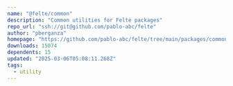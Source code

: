 ```yaml
---
name: "@felte/common"
description: "Common utilities for Felte packages"
repo_url: "ssh://git@github.com/pablo-abc/felte"
author: "pberganza"
homepage: "https://github.com/pablo-abc/felte/tree/main/packages/common"
downloads: 15074
dependents: 15
updated: "2025-03-06T05:08:11.268Z"
tags: 
  - utility
---
```

